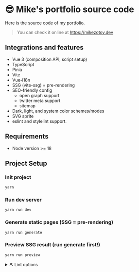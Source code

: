 # 😎 Mike's portfolio source code

Here is the source code of my portfolio.

> You can check it online at https://mikezotov.dev

## Integrations and features
- Vue 3 (composition API, script setup)
- TypeScript
- Pinia
- Vite
- Vue-i18n
- SSG (vite-ssg) = pre-rendering
- SEO-friendly config
   - open graph support
   - twіtter meta support
   - sitemap
- Dark, light, and system color schemes/modes
- SVG sprite
- eslint and stylelint support.

## Requirements
- Node version >= 18

## Project Setup

### Init project
```sh
yarn
```

### Run dev server

```sh
yarn run dev
```

### Generate static pages (SSG = pre-rendering)

```sh
yarn run generate
```

### Preview SSG result (run generate first!)

```sh
yarn run preview
```

<details>
<summary>⛏ Lint options</summary>

### Lint and fix (scripts and styles)

```sh
yarn run lint
```

### Lint and fix (only scripts)

```sh
yarn run lint:eslint
```

### Lint and fix (only styles)

```sh
yarn run lint:stylelint
```

</details>
